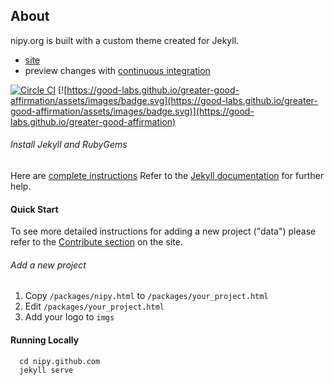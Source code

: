 ## About
nipy.org is built with a custom theme created for Jekyll.

- [site](http://www.nipy.org)
- preview changes with [continuous integration](https://circleci.com/gh/nipy/nipy.github.com/tree/master)

[![Circle CI](https://circleci.com/gh/nipy/nipy.github.com.svg?style=svg&circle-token=252deb3d4cecabeb53ae04acff325065fc72598d)](https://circleci.com/gh/nipy/nipy.github.com)
[![https://good-labs.github.io/greater-good-affirmation/assets/images/badge.svg](https://good-labs.github.io/greater-good-affirmation/assets/images/badge.svg)](https://good-labs.github.io/greater-good-affirmation)

###### Install Jekyll and RubyGems

Here are [complete instructions](https://help.github.com/articles/using-jekyll-with-pages/#installing-jekyll)
Refer to the [Jekyll documentation](http://jekyllrb.com) for further help.


#### Quick Start

To see more detailed instructions for adding a new project ("data") please refer to the [Contribute section](http://nipy.org/contribute.html) on the site.

###### Add a new project

1. Copy `/packages/nipy.html` to `/packages/your_project.html`
2. Edit `/packages/your_project.html`
3. Add your logo to `imgs`

#### Running Locally

      cd nipy.github.com
      jekyll serve

